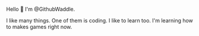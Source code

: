 Hello 👋 I'm @GithubWaddle.

I like many things. One of them is coding. I like to learn too. I'm learning how to makes games right now.

<!---
GithubWafi/GithubWafi is a ✨ special ✨ repository because its `README.md` (this file) appears on your GitHub profile.
You can click the Preview link to take a look at your changes.
--->
